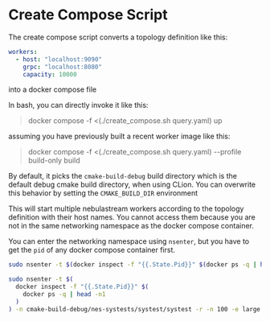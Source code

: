 # Create Compose Script

The create compose script converts a topology definition like this:

```yaml
workers:
  - host: "localhost:9090"
    grpc: "localhost:8080"
    capacity: 10000
```

into a docker compose file

In bash, you can directly invoke it like this:

> docker compose -f <(./create_compose.sh query.yaml) up

assuming you have previously built a recent worker image like this:

> docker compose -f <(./create_compose.sh query.yaml) --profile build-only build

By default, it picks the `cmake-build-debug` build directory which is the default debug cmake build directory, when
using CLion.
You can overwrite this behavior by setting the `CMAKE_BUILD_DIR` environment

This will start multiple nebulastream workers according to the topology definition with their host names.
You cannot access them because you are not in the same networking namespace as the docker compose container.

You can enter the networking namespace using `nsenter`, but you have to get the `pid` of any docker compose container
first.

```bash 
sudo nsenter -t $(docker inspect -f "{{.State.Pid}}" $(docker ps -q | head -n1)) <your-command>
```

```bash
sudo nsenter -t $(
  docker inspect -f "{{.State.Pid}}" $(
    docker ps -q | head -n1
  )
) -n cmake-build-debug/nes-systests/systest/systest -r -n 100 -e large --clusterConfig=nes-systests/configs/topologies/single-node.yaml
```
